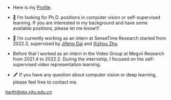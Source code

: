 <!--
### Hi there 👋
-->
<!--
**tianfr/tianfr** is a ✨ _special_ ✨ repository because its `README.md` (this file) appears on your GitHub profile.

Here are some ideas to get you started:

- 🔭 I’m currently working on ...
- 🌱 I’m currently learning ...
- 👯 I’m looking to collaborate on ...
- 🤔 I’m looking for help with ...
- 💬 Ask me about ...
- 📫 How to reach me: ...
- 😄 Pronouns: ...
- ⚡ Fun fact: ...
-->
<!--### Stay Hungry, Stay Foolish.-->


- Here is my [Profile](https://github.com/tianfr/tianfr/blob/master/PS_Tian%20Fengrui_2022_2_19_en.pdf).

- 🤔 I’m looking for Ph.D. positions in computer vision or self-supervised learning. If you are interested in my background and have some available positions, please let me know!!!
- 🔭 I’m currently working as an intern at SenseTime Research started from 2022.3, supervised by [Jifeng Dai](https://jifengdai.org/) and [Xizhou Zhu](https://scholar.google.com.hk/citations?user=02RXI00AAAAJ&hl=zh-CN).
-  Before that I worked as an intern in the Video Group at Megvii Research from 2021.4 to 2022.2. During the internship, I focused on the self-supervised video representation learning.
- 🖋️ If you have any question about computer vision or deep learning, please feel free to contact me.

tianfr@stu.xjtu.edu.cn


